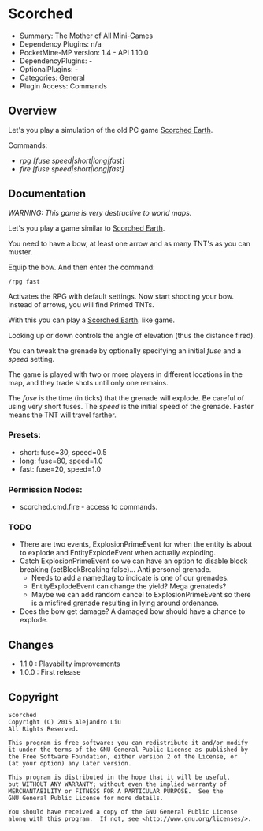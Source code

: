 Scorched
=======

* Summary: The Mother of All Mini-Games
* Dependency Plugins: n/a
* PocketMine-MP version: 1.4 - API 1.10.0
* DependencyPlugins: -
* OptionalPlugins: -
* Categories: General
* Plugin Access: Commands

Overview
--------

Let's you play a simulation of the old PC game
[Scorched Earth](http://en.wikipedia.org/wiki/Scorched_Earth_%28video_game%29).

Commands:

* *rpg* _[fuse speed|short|long|fast]_
* *fire* _[fuse speed|short|long|fast]_

Documentation
-------------

*WARNING: This game is very destructive to world maps.*

Let's you play a game similar to
[Scorched Earth](http://en.wikipedia.org/wiki/Scorched_Earth_%28video_game%29).

You need to have a bow, at least one arrow and as many TNT's as you
can muster.

Equip the bow.  And then enter the command:

	/rpg fast

Activates the RPG with default settings.  Now start shooting your
bow.  Instead of arrows, you will find Primed TNTs.

With this you can play a
[Scorched Earth](http://en.wikipedia.org/wiki/Scorched_Earth_%28video_game%29).
like game.

Looking up or down controls the angle of elevation (thus the distance fired).

You can tweak the grenade by optionally specifying an initial _fuse_
and a _speed_ setting.

The game is played with two or more players in different locations in
the map, and they trade shots until only one remains.

The _fuse_ is the time (in ticks) that the grenade will explode.
Be careful of using very short fuses.  The _speed_ is the initial
speed of the grenade.  Faster means the TNT will travel farther.

### Presets:

* short: fuse=30, speed=0.5
* long: fuse=80, speed=1.0
* fast: fuse=20, speed=1.0

### Permission Nodes:

* scorched.cmd.fire - access to commands.

### TODO

* There are two events, ExplosionPrimeEvent for when the entity is
  about to explode and EntityExplodeEvent when actually exploding.
* Catch ExplosionPrimeEvent so we can have an option to disable block
  breaking (setBlockBreaking false)... Anti personel grenade.
  * Needs to add a namedtag to indicate is one of our grenades.
  * EntityExplodeEvent can change the yield?  Mega grenateds?
  * Maybe we can add random cancel to ExplosionPrimeEvent so there is
    a misfired grenade resulting in lying around ordenance.
* Does the bow get damage?  A damaged bow should have a chance to
  explode.

Changes
-------

* 1.1.0 : Playability improvements
* 1.0.0 : First release

Copyright
---------

    Scorched
    Copyright (C) 2015 Alejandro Liu  
    All Rights Reserved.

    This program is free software: you can redistribute it and/or modify
    it under the terms of the GNU General Public License as published by
    the Free Software Foundation, either version 2 of the License, or
    (at your option) any later version.

    This program is distributed in the hope that it will be useful,
    but WITHOUT ANY WARRANTY; without even the implied warranty of
    MERCHANTABILITY or FITNESS FOR A PARTICULAR PURPOSE.  See the
    GNU General Public License for more details.

    You should have received a copy of the GNU General Public License
    along with this program.  If not, see <http://www.gnu.org/licenses/>.
